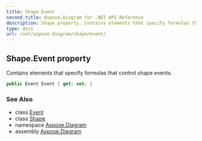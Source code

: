 ```yaml
---
title: Shape.Event
second_title: Aspose.Diagram for .NET API Reference
description: Shape property. Contains elements that specify formulas that control shape events
type: docs
url: /net/aspose.diagram/shape/event/
---
```

## Shape.Event property

Contains elements that specify formulas that control shape events.

```csharp
public Event Event { get; set; }
```

### See Also

* class [Event](../../event/)
* class [Shape](../)
* namespace [Aspose.Diagram](../../shape/)
* assembly [Aspose.Diagram](../../../)


